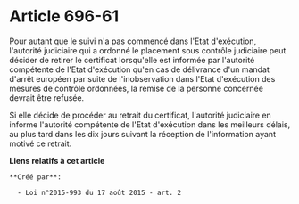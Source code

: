 # Article 696-61

Pour autant que le suivi n'a pas commencé dans l'Etat d'exécution, l'autorité judiciaire qui a ordonné le placement sous
contrôle judiciaire peut décider de retirer le certificat lorsqu'elle est informée par l'autorité compétente de l'Etat
d'exécution qu'en cas de délivrance d'un mandat d'arrêt européen par suite de l'inobservation dans l'Etat d'exécution des
mesures de contrôle ordonnées, la remise de la personne concernée devrait être refusée. 

Si elle décide de procéder au retrait du certificat, l'autorité judiciaire en informe l'autorité compétente de l'Etat
d'exécution dans les meilleurs délais, au plus tard dans les dix jours suivant la réception de l'information ayant motivé ce
retrait.

**Liens relatifs à cet article**

	**Créé par**:

	  - Loi n°2015-993 du 17 août 2015 - art. 2
